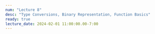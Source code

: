 ```yaml
---
num: "Lecture 8"
desc: "Type Conversions, Binary Representation, Function Basics"
ready: true
lecture_date: 2024-02-01 11:00:00.00-7:00
---
```

